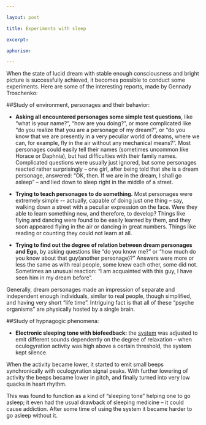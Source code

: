 ```yaml
---

layout: post

title: Experiments with sleep

excerpt:

aphorism:

---
```


When the state of lucid dream with stable enough consciousness and bright picture is successfully achieved, it becomes possible to conduct some experiments. Here are some of the interesting reports, made by Gennady Troschenko:

##Study of environment, personages and their behavior:

+ **Asking all encountered personages some simple test questions**, like “what is your name?”, “how are you doing?”, or more complicated like “do you realize that you are a personage of my dream?”, or “do you know that we are presently in a very peculiar world of dreams, where we can, for example, fly in the air without any mechanical means?”. Most personages could easily tell their names (sometimes uncommon like Horace or Daphnia), but had difficulties with their family names. Complicated questions were usually just ignored, but some personages reacted rather surprisingly – one girl, after being told that she is a dream personage, answered: “OK, then. If we are in the dream, I shall go asleep” – and lied down to sleep right in the middle of a street.

+ **Trying to teach personages to do something.** Most personages were extremely simple -- actually, capable of doing just one thing – say, walking down a street with a peculiar expression on the face. Were they able to learn something new, and therefore, to develop? Things like flying and dancing were found to be easily learned by them, and they soon appeared flying in the air or dancing in great numbers. Things like reading or counting they could not learn at all.

+ **Trying to find out the degree of relation between dream personages and Ego,** by asking questions like “do you know me?” or “how much do you know about that guy(another personage)?” Answers were more or less the same as with real people, some knew each other, some did not. Sometimes an unusual reaction: “I am acquainted with this guy, I have seen him in my dream before”.

Generally, dream personages made an impression of separate and independent enough individuals, similar to real people, though simplified, and having very short “life time”. Intriguing fact is that all of these “psyche organisms” are physically hosted by a single brain.

##Study of hypnagogic phenomena:

+ **Electronic sleeping tone with biofeedback:** the [system](equipment.html) was adjusted to emit different sounds dependently on the degree of relaxation – when oculogyration activity was high above a certain threshold, the system kept silence. 

When the activity became lower, it started to emit small beeps synchronically with oculogyration signal peaks. With further lowering of activity the beeps became lower in pitch, and finally turned into very low quacks in heart rhythm. 

This was found to function as a kind of “sleeping tone” helping one to go asleep; it even had the usual drawback of sleeping medicine – it could cause addiction. After some time of using the system it became harder to go asleep without it.


